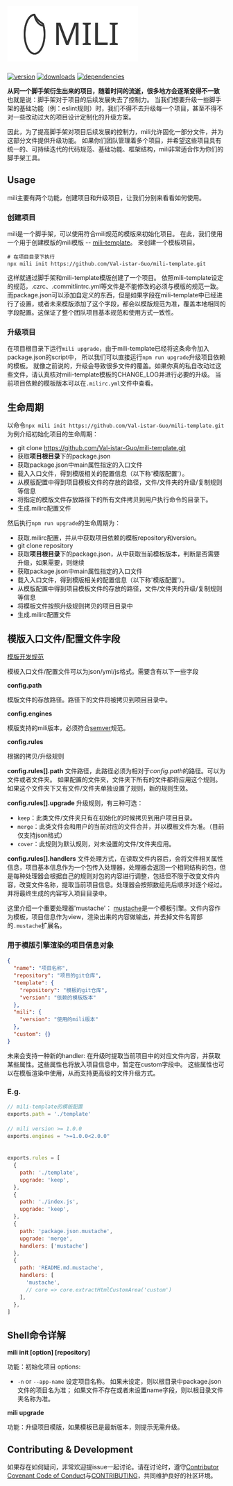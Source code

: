 # ![mili logo](../../images/mili.svg)

[![version](https://img.shields.io/npm/v/mili.svg?style=flat-square)](https://www.npmjs.com/package/mili)
[![downloads](https://img.shields.io/npm/dm/mili.svg?style=flat-square)](https://www.npmjs.com/package/mili)
[![dependencies](https://img.shields.io/david/Val-istar-Guo/mili.svg?style=flat-square)](https://www.npmjs.com/package/mili)


**从同一个脚手架衍生出来的项目，随着时间的流逝，很多地方会逐渐变得不一致**
也就是说：脚手架对于项目的后续发展失去了控制力。
当我们想要升级一些脚手架的基础功能（例：eslint规则）时，我们不得不去升级每一个项目，甚至不得不对一些改动过大的项目设计定制化的升级方案。

因此，为了提高脚手架对项目后续发展的控制力，mili允许固化一部分文件，并为这部分文件提供升级功能。
如果你们团队管理着多个项目，并希望这些项目具有统一的、可持续迭代的代码规范、基础功能、框架结构，mili非常适合作为你们的脚手架工具。

## Usage

mili主要有两个功能，创建项目和升级项目，让我们分别来看看如何使用。

### 创建项目
mili是一个脚手架，可以使用符合mili规范的模版来初始化项目。
在此，我们使用一个用于创建模版的mili模版 -- [mili-template](https://github.com/Val-istar-Guo/mili-template)。
来创建一个模板项目。

```
# 在项目目录下执行
npx mili init https://github.com/Val-istar-Guo/mili-template.git
```

这样就通过脚手架和mili-template模版创建了一个项目。
依照mili-template设定的规范，.czrc、.commitlintrc.yml等文件是不能修改的必须与模版的规范一致。
而package.json可以添加自定义的东西，但是如果字段在mili-template中已经进行了设置，或者未来模版添加了这个字段，都会以模版规范为准，覆盖本地相同的字段配置。这保证了整个团队项目基本规范和使用方式一致性。

### 升级项目

在项目根目录下运行`mili upgrade`，由于mili-template已经将这条命令加入package.json的script中，
所以我们可以直接运行`npm run upgrade`升级项目依赖的模板。
就像之前说的，升级会导致很多文件的覆盖。如果你真的私自改动过这些文件，请认真核对mili-template模板的CHANGE_LOG并进行必要的升级。
当前项目依赖的模板版本可以在`.milirc.yml`文件中查看。


## 生命周期

以命令`npx mili init https://github.com/Val-istar-Guo/mili-template.git`为例介绍初始化项目的生命周期：

* git clone https://github.com/Val-istar-Guo/mili-template.git
* 获取**项目根目录**下的package.json
* 获取package.json中main属性指定的入口文件
* 载入入口文件，得到模版相关的配置信息（以下称'模版配置'）。
* 从模版配置中得到项目模板文件的存放的路径，文件/文件夹的升级/复制规则等信息
* 将指定的模版文件存放路径下的所有文件拷贝到用户执行命令的目录下。
* 生成.milirc配置文件

然后执行`npm run upgrade`的生命周期为：

* 获取.milirc配置，并从中获取项目依赖的模板repository和version。
* git clone repository
* 获取**项目根目录**下的package.json，从中获取当前模板版本，判断是否需要升级，如果需要，则继续
* 获取package.json中main属性指定的入口文件
* 载入入口文件，得到模版相关的配置信息（以下称'模版配置'）。
* 从模版配置中得到项目模板文件的存放的路径，文件/文件夹的升级/复制规则等信息
* 将模板文件按照升级规则拷贝的项目目录中
* 生成.milirc配置文件


## 模版入口文件/配置文件字段

[模版开发规范](https://github.com/Val-istar-Guo/mili/blob/v1.0.0/docs/zh-cn/TemplateDevelopment.md)

模板入口文件/配置文件可以为json/yml/js格式。需要含有以下一些字段

**config.path**

模版文件的存放路径。路径下的文件将被拷贝到项目目录中。

**config.engines**

模版支持的mili版本，必须符合[semver](https://www.npmjs.com/package/semver)规范。

**config.rules**

根据的拷贝/升级规则

**config.rules[].path**
文件路径，此路径必须为相对于*config.path*的路径。可以为文件或者文件夹。
如果配置的文件夹，文件夹下所有的文件都将应用这个规则。
如果这个文件夹下又有文件/文件夹单独设置了规则，新的规则生效。


**config.rules[].upgrade**
升级规则，有三种可选：
* `keep`：此类文件/文件夹只有在初始化的时候拷贝到用户项目目录。
* `merge`：此类文件会和用户的当前对应的文件合并，并以模板文件为准。（目前仅支持json格式）
* `cover`：此规则为默认规则，对未设置的文件/文件夹应用。

**config.rules[].handlers**
文件处理方式，在读取文件内容后，会将文件相关属性信息，项目基本信息作为一个包传入处理器，处理器会返回一个相同结构的包，但是每种处理器会根据自己的规则对包的内容进行调整，包括但不限于改变文件内容，改变文件名称，提取当前项目信息。处理器会按照数组先后顺序对逐个经过。并将最终生成的内容写入项目目录中。

这里介绍一个重要处理器'mustache'：
[mustache](https://www.npmjs.com/package/mustache)是一个模板引擎。文件内容作为模板，项目信息作为view，渲染出来的内容做输出，并去掉文件名胃部的`.mustache`扩展名。


### 用于模版引擎渲染的项目信息对象

```json
{
  "name": "项目名称",
  "repository": "项目的git仓库",
  "template": {
    "repository": "模板的git仓库",
    "version": "依赖的模板版本"
  },
  "mili": {
    "version": "使用的mili版本"
  },
  "custom": {}
}
```

未来会支持一种新的handler: 在升级时提取当前项目中的对应文件内容，并获取某些属性。这些属性也将放入项目信息中，暂定在custom字段中。
这些属性也可以在模版渲染中使用，从而支持更高级的文件升级方式。


### E.g.

```javascript
// mili-template的模板配置
exports.path = './template'

// mili version >= 1.0.0
exports.engines = ">=1.0.0<2.0.0"


exports.rules = [
  {
    path: './template',
    upgrade: 'keep',
  },
  {
    path: './index.js',
    upgrade: 'keep',
  },
  {
    path: 'package.json.mustache',
    upgrade: 'merge',
    handlers: ['mustache']
  },
  {
    path: 'README.md.mustache',
    handlers: [
      'mustache',
      // core => core.extractHtmlCustomArea('custom')
    ],
  },
]
```


## Shell命令详解

**mili init [option] [repository]**

功能：初始化项目
options:
* `-n` or `--app-name` 设定项目名称。
  如果未设定，则以根目录中package.json文件的项目名为准；
  如果文件不存在或者未设置name字段，则以根目录文件夹名称为准。

**mili upgrade**

功能：升级项目模版，如果模板已是最新版本，则提示无需升级。


## Contributing & Development

如果存在如何疑问，非常欢迎提issue一起讨论。请在讨论时，遵守[Contributor Covenant Code of Conduct](https://github.com/Val-istar-Guo/mili/blob/master/.github/CODE_OF_CONDUCT.md)与[CONTRIBUTING](https://github.com/Val-istar-Guo/mili/blob/master/.github/CONTRIBUTING.md)，共同维护良好的社区环境。
